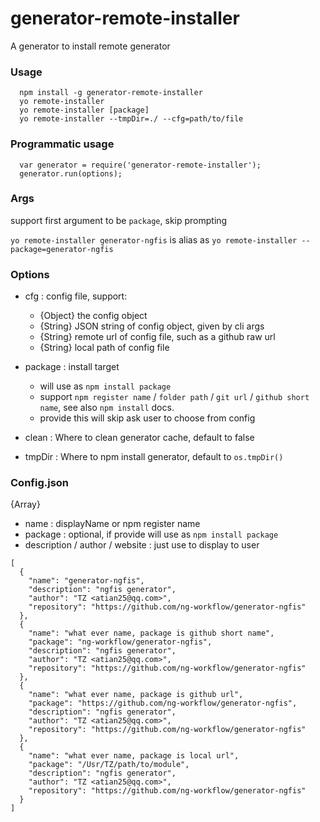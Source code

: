 generator-remote-installer
===============

A generator to install remote generator

### Usage

```
  npm install -g generator-remote-installer
  yo remote-installer 
  yo remote-installer [package]
  yo remote-installer --tmpDir=./ --cfg=path/to/file
```

### Programmatic usage

```
  var generator = require('generator-remote-installer');
  generator.run(options);
```

### Args

support first argument to be `package`, skip prompting

`yo remote-installer generator-ngfis` is alias as `yo remote-installer --package=generator-ngfis`

### Options

- cfg : config file, support:
  - {Object} the config object
  - {String} JSON string of config object, given by cli args
  - {String} remote url of config file, such as a github raw url
  - {String} local path of config file

- package : install target
  - will use as `npm install package`
  - support `npm register name` / `folder path` / `git url` / `github short name`, see also `npm install` docs.
  - provide this will skip ask user to choose from config

- clean : Where to clean generator cache, default to false

- tmpDir : Where to npm install generator, default to `os.tmpDir()`

### Config.json

{Array}

- name : displayName or npm register name
- package : optional, if provide will use as `npm install package`
- description / author / website : just use to display to user
  
```
[
  {
    "name": "generator-ngfis",
    "description": "ngfis generator",
    "author": "TZ <atian25@qq.com>",
    "repository": "https://github.com/ng-workflow/generator-ngfis"
  },
  {
    "name": "what ever name, package is github short name",
    "package": "ng-workflow/generator-ngfis",
    "description": "ngfis generator",
    "author": "TZ <atian25@qq.com>",
    "repository": "https://github.com/ng-workflow/generator-ngfis"
  },
  {
    "name": "what ever name, package is github url",
    "package": "https://github.com/ng-workflow/generator-ngfis",
    "description": "ngfis generator",
    "author": "TZ <atian25@qq.com>",
    "repository": "https://github.com/ng-workflow/generator-ngfis"
  },
  {
    "name": "what ever name, package is local url",
    "package": "/Usr/TZ/path/to/module",
    "description": "ngfis generator",
    "author": "TZ <atian25@qq.com>",
    "repository": "https://github.com/ng-workflow/generator-ngfis"
  }
]
```